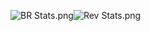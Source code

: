 ![BR Stats.png](https://raw.githubusercontent.com/Klokinator/FE-Repo/main/BGs,%20Interface%20Elements/Status%20Screen%20Backgrounds/MysteriousDancer/BR%20Stats.png "BR Stats.png")![Rev Stats.png](https://raw.githubusercontent.com/Klokinator/FE-Repo/main/BGs,%20Interface%20Elements/Status%20Screen%20Backgrounds/MysteriousDancer/Rev%20Stats.png "Rev Stats.png")